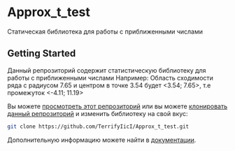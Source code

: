 # Approx_t_test
Статическая библиотека для работы с приближенными числами
## Getting Started
Данный репрозиторий содержит статистическую библиотеку для работы с приближенными числами
Например: 
Область сходимости ряда с радиусом 7.65 и центром в точке 3.54 будет <3.54; 7.65>, т.е промежуток <-4.11; 11.19>


Вы можете [просмотреть этот репрозиторий](https://github.com/TerrifyIicI/Approx_t_test/tree/master/approx_t) или вы можете [клонировать данный репрозиторий](https://help.github.com/articles/cloning-a-repository/) и изменить библиотеку на свой вкус:

```bash
git clone https://github.com/TerrifyIicI/Approx_t_test.git
```

Дополнительную информацию можете найти в [документации](#resources).


